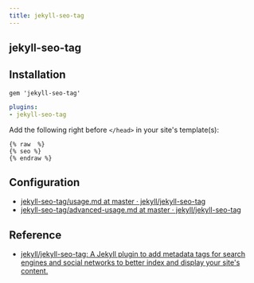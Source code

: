 ```yaml
---
title: jekyll-seo-tag
---
```


## jekyll-seo-tag

## Installation

```Gemfile
gem 'jekyll-seo-tag'
```

```yaml
plugins:
- jekyll-seo-tag
```

Add the following right before `</head>` in your site's template(s):

```
{% raw  %}
{% seo %}
{% endraw %}
```

## Configuration
* [jekyll\-seo\-tag/usage\.md at master · jekyll/jekyll\-seo\-tag](https://github.com/jekyll/jekyll-seo-tag/blob/master/docs/usage.md)
* [jekyll\-seo\-tag/advanced\-usage\.md at master · jekyll/jekyll\-seo\-tag](https://github.com/jekyll/jekyll-seo-tag/blob/master/docs/advanced-usage.md)


## Reference
* [jekyll/jekyll\-seo\-tag: A Jekyll plugin to add metadata tags for search engines and social networks to better index and display your site's content\.](https://github.com/jekyll/jekyll-seo-tag)
